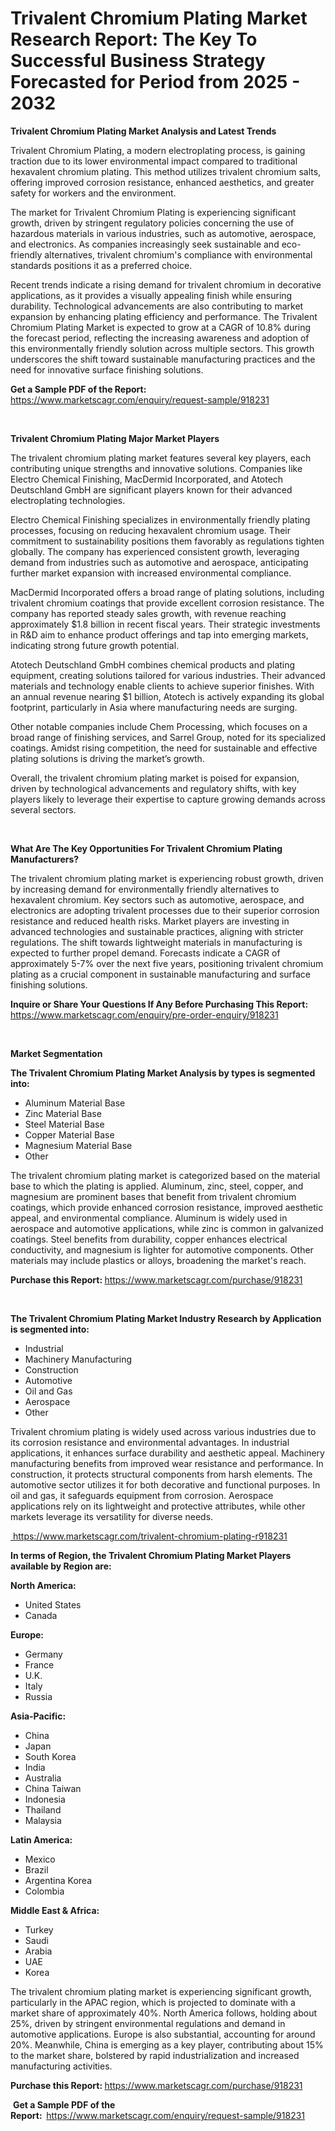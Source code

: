 <p><h1>Trivalent Chromium Plating Market Research Report: The Key To Successful Business Strategy Forecasted for Period from 2025 - 2032</h1></p><p><strong>Trivalent Chromium Plating Market Analysis and Latest Trends</strong></p>
<p><p>Trivalent Chromium Plating, a modern electroplating process, is gaining traction due to its lower environmental impact compared to traditional hexavalent chromium plating. This method utilizes trivalent chromium salts, offering improved corrosion resistance, enhanced aesthetics, and greater safety for workers and the environment. </p><p>The market for Trivalent Chromium Plating is experiencing significant growth, driven by stringent regulatory policies concerning the use of hazardous materials in various industries, such as automotive, aerospace, and electronics. As companies increasingly seek sustainable and eco-friendly alternatives, trivalent chromium's compliance with environmental standards positions it as a preferred choice.</p><p>Recent trends indicate a rising demand for trivalent chromium in decorative applications, as it provides a visually appealing finish while ensuring durability. Technological advancements are also contributing to market expansion by enhancing plating efficiency and performance. The Trivalent Chromium Plating Market is expected to grow at a CAGR of 10.8% during the forecast period, reflecting the increasing awareness and adoption of this environmentally friendly solution across multiple sectors. This growth underscores the shift toward sustainable manufacturing practices and the need for innovative surface finishing solutions.</p></p>
<p><strong>Get a Sample PDF of the Report:&nbsp;</strong> <a href="https://www.marketscagr.com/enquiry/request-sample/918231?utm_campaign=2304&utm_medium=2&utm_source=Github&utm_content=ia&utm_term=17042025&utm_id=trivalent-chromium-plating">https://www.marketscagr.com/enquiry/request-sample/918231</a></p>
<p>&nbsp;</p>
<p><strong>Trivalent Chromium Plating Major Market Players</strong></p>
<p><p>The trivalent chromium plating market features several key players, each contributing unique strengths and innovative solutions. Companies like Electro Chemical Finishing, MacDermid Incorporated, and Atotech Deutschland GmbH are significant players known for their advanced electroplating technologies.</p><p>Electro Chemical Finishing specializes in environmentally friendly plating processes, focusing on reducing hexavalent chromium usage. Their commitment to sustainability positions them favorably as regulations tighten globally. The company has experienced consistent growth, leveraging demand from industries such as automotive and aerospace, anticipating further market expansion with increased environmental compliance.</p><p>MacDermid Incorporated offers a broad range of plating solutions, including trivalent chromium coatings that provide excellent corrosion resistance. The company has reported steady sales growth, with revenue reaching approximately $1.8 billion in recent fiscal years. Their strategic investments in R&D aim to enhance product offerings and tap into emerging markets, indicating strong future growth potential.</p><p>Atotech Deutschland GmbH combines chemical products and plating equipment, creating solutions tailored for various industries. Their advanced materials and technology enable clients to achieve superior finishes. With an annual revenue nearing $1 billion, Atotech is actively expanding its global footprint, particularly in Asia where manufacturing needs are surging.</p><p>Other notable companies include Chem Processing, which focuses on a broad range of finishing services, and Sarrel Group, noted for its specialized coatings. Amidst rising competition, the need for sustainable and effective plating solutions is driving the market’s growth.</p><p>Overall, the trivalent chromium plating market is poised for expansion, driven by technological advancements and regulatory shifts, with key players likely to leverage their expertise to capture growing demands across several sectors.</p></p>
<p>&nbsp;</p>
<p><strong>What Are The Key Opportunities For Trivalent Chromium Plating Manufacturers?</strong></p>
<p><p>The trivalent chromium plating market is experiencing robust growth, driven by increasing demand for environmentally friendly alternatives to hexavalent chromium. Key sectors such as automotive, aerospace, and electronics are adopting trivalent processes due to their superior corrosion resistance and reduced health risks. Market players are investing in advanced technologies and sustainable practices, aligning with stricter regulations. The shift towards lightweight materials in manufacturing is expected to further propel demand. Forecasts indicate a CAGR of approximately 5-7% over the next five years, positioning trivalent chromium plating as a crucial component in sustainable manufacturing and surface finishing solutions.</p></p>
<p><strong>Inquire or Share Your Questions If Any Before Purchasing This Report:</strong> <a href="https://www.marketscagr.com/enquiry/pre-order-enquiry/918231?utm_campaign=2304&utm_medium=2&utm_source=Github&utm_content=ia&utm_term=17042025&utm_id=trivalent-chromium-plating">https://www.marketscagr.com/enquiry/pre-order-enquiry/918231</a></p>
<p>&nbsp;</p>
<p><strong>Market Segmentation</strong></p>
<p><strong>The Trivalent Chromium Plating Market Analysis by types is segmented into:</strong></p>
<p><ul><li>Aluminum Material Base</li><li>Zinc Material Base</li><li>Steel Material Base</li><li>Copper Material Base</li><li>Magnesium Material Base</li><li>Other</li></ul></p>
<p><p>The trivalent chromium plating market is categorized based on the material base to which the plating is applied. Aluminum, zinc, steel, copper, and magnesium are prominent bases that benefit from trivalent chromium coatings, which provide enhanced corrosion resistance, improved aesthetic appeal, and environmental compliance. Aluminum is widely used in aerospace and automotive applications, while zinc is common in galvanized coatings. Steel benefits from durability, copper enhances electrical conductivity, and magnesium is lighter for automotive components. Other materials may include plastics or alloys, broadening the market's reach.</p></p>
<p><strong>Purchase this Report:&nbsp;</strong><a href="https://www.marketscagr.com/purchase/918231?utm_campaign=2304&utm_medium=2&utm_source=Github&utm_content=ia&utm_term=17042025&utm_id=trivalent-chromium-plating">https://www.marketscagr.com/purchase/918231</a></p>
<p>&nbsp;</p>
<p><strong>The Trivalent Chromium Plating Market Industry Research by Application is segmented into:</strong></p>
<p><ul><li>Industrial</li><li>Machinery Manufacturing</li><li>Construction</li><li>Automotive</li><li>Oil and Gas</li><li>Aerospace</li><li>Other</li></ul></p>
<p><p>Trivalent chromium plating is widely used across various industries due to its corrosion resistance and environmental advantages. In industrial applications, it enhances surface durability and aesthetic appeal. Machinery manufacturing benefits from improved wear resistance and performance. In construction, it protects structural components from harsh elements. The automotive sector utilizes it for both decorative and functional purposes. In oil and gas, it safeguards equipment from corrosion. Aerospace applications rely on its lightweight and protective attributes, while other markets leverage its versatility for diverse needs.</p></p>
<p><a href="https://www.marketscagr.com/trivalent-chromium-plating-r918231?utm_campaign=2304&utm_medium=2&utm_source=Github&utm_content=ia&utm_term=17042025&utm_id=trivalent-chromium-plating">&nbsp;https://www.marketscagr.com/trivalent-chromium-plating-r918231</a></p>
<p><strong>In terms of Region, the Trivalent Chromium Plating Market Players available by Region are:</strong></p>
<p>
    <p> <strong> North America: </strong>
        <ul>
            <li>United States</li>
            <li>Canada</li>
        </ul>
        </p> 
    <p> <strong> Europe: </strong>
        <ul>
            <li>Germany</li>
            <li>France</li>
            <li>U.K.</li>
            <li>Italy</li>
            <li>Russia</li>
        </ul>
        </p> 
    <p> <strong> Asia-Pacific: </strong>
        <ul>
            <li>China</li>
            <li>Japan</li>
            <li>South Korea</li>
            <li>India</li>
            <li>Australia</li>
            <li>China Taiwan</li>
            <li>Indonesia</li>
            <li>Thailand</li>
            <li>Malaysia</li>
        </ul>
        </p> 
    <p> <strong> Latin America: </strong>
        <ul>
            <li>Mexico</li>
            <li>Brazil</li>
            <li>Argentina Korea</li>
            <li>Colombia</li>
        </ul>
        </p> 
    <p> <strong> Middle East & Africa: </strong>
        <ul>
            <li>Turkey</li>
            <li>Saudi</li>
            <li>Arabia</li>
            <li>UAE</li>
            <li>Korea</li>
        </ul>
    </p>
    </p>
<p><p>The trivalent chromium plating market is experiencing significant growth, particularly in the APAC region, which is projected to dominate with a market share of approximately 40%. North America follows, holding about 25%, driven by stringent environmental regulations and demand in automotive applications. Europe is also substantial, accounting for around 20%. Meanwhile, China is emerging as a key player, contributing about 15% to the market share, bolstered by rapid industrialization and increased manufacturing activities.</p></p>
<p><strong>Purchase this Report: </strong><a href="https://www.marketscagr.com/purchase/918231?utm_campaign=2304&utm_medium=2&utm_source=Github&utm_content=ia&utm_term=17042025&utm_id=trivalent-chromium-plating">https://www.marketscagr.com/purchase/918231</a></p>
<p>&nbsp;<strong>Get a Sample PDF of the Report:&nbsp;&nbsp;</strong><a href="https://www.marketscagr.com/enquiry/request-sample/918231?utm_campaign=2304&utm_medium=2&utm_source=Github&utm_content=ia&utm_term=17042025&utm_id=trivalent-chromium-plating">https://www.marketscagr.com/enquiry/request-sample/918231</a></p>
<p><strong></strong></p>
<p><p></p><p></p><p></p></p>